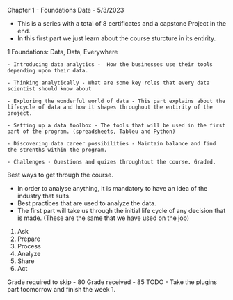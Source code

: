 Chapter 1 - Foundations
Date - 5/3/2023

- This is a series with a total of 8 certificates and a capstone Project in the end.
- In this first part we just learn about the course sturcture in its entirity.


1  Foundations: Data, Data, Everywhere
    
    - Introducing data analytics -  How the businesses use their tools depending upon their data.

    - Thinking analytically - What are some key roles that every data scientist should know about 

    - Exploring the wonderful world of data - This part explains about the lifecycle of data and how it shapes throughout the entirity of the project.

    - Setting up a data toolbox - The tools that will be used in the first part of the program. (spreadsheets, Tableu and Python)

    - Discovering data career possibilities - Maintain balance and find the strenths within the program.

    - Challenges - Questions and quizes throughtout the course. Graded.

Best ways to get through the course. 
 - In order to analyse anything, it is mandatory to have an idea of the industry that suits.
 - Best practices that are used to analyze the data.
 - The first part will take us through the initial life cycle of any decision that is made. (These are the same that we have used on the job)
 1. Ask
 2. Prepare
 3. Process 
 4. Analyze
 5. Share 
 6. Act 

Grade required to skip - 80 
Grade received - 85
 TODO - Take the plugins part toomorrow and finish the week 1. 